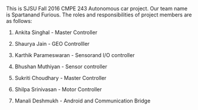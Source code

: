 This is SJSU Fall 2016 CMPE 243 Autonomous car project. Our team name is Spartanand Furious. The roles and responsibilities of project members are as follows:
1. Ankita Singhal - Master Controller

2. Shaurya Jain - GEO Controlller

3. Karthik Parameswaran - Sensorand I/O controller

4. Bhushan Muthiyan - Sensor controller

5. Sukriti Choudhary - Master Controller

6. Shilpa Srinivasan - Motor Controller

7. Manali Deshmukh - Android and Communication Bridge

